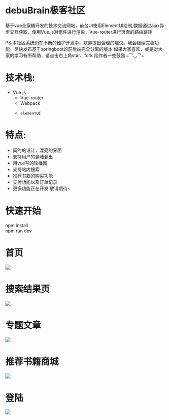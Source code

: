 # debuBrain极客社区
  基于vue全家桶开发的技术交流网站，前台UI使用ElementUI绘制,数据通过ajax异步交互获取，使用Vue.js对组件进行渲染，Vue-router进行页面的路由跳转

  PS:本社区系统仍在不断的维护开发中，欢迎提出合理的建议。我会继续完善功能，尽快发布基于springboot的前后端完全分离的版本
  如果大家喜欢、或是对大家的学习有所帮助，请点击右上角star、fork 给作者一些鼓励  ๑乛◡乛๑

技术栈:
==== 
* Vue.js  <br/>
    *    Vue-router<br/>
    *    Webpack<br/>
   *     elementUI    
       
特点:
====
* 简约的设计，漂亮的界面 <br/>
* 支持用户的登陆登出 <br/>
* 用vue写的轮播图 <br/>
* 支持站内搜索 <br/>
* 推荐书籍的购买功能 <br/>
* 支付功能以及订单记录 <br/>
* 更多功能正在开发 敬请期待~

       
快速开始
 =====
npm install
<br/>
npm run dev



 首页
  ========
  ![](https://github.com/Ferrariznx/debuBrain/blob/master/static/index.png)
  
  搜索结果页
  ========
 ![](https://github.com/Ferrariznx/debuBrain/blob/master/static/result.png)
   
 专题文章
  ========
 ![](https://github.com/Ferrariznx/debuBrain/blob/master/static/article.png)
 
  推荐书籍商城
  ========
 ![](https://github.com/Ferrariznx/debuBrain/blob/master/static/shopbag.png)
 
 登陆
 ===
 ![](https://github.com/Ferrariznx/debuBrain/blob/master/static/log.png)
  
   
